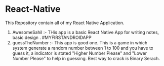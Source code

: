 # React-Native
This Repository contain all of my React Native Application.
1) AwesomeSahil :- THis app is a basic React Native App for writing notes, basic design . #MYFIRSTANDROIDAPP
2) guessTheNumber :- This app is good one. This is a game in which system generate a random number between 1 to 100 and you have to guess it, a indicator is stated "Higher Number Please" and "Lower Number Please" to help in guessing. Best way to crack is Binary Serach. 
